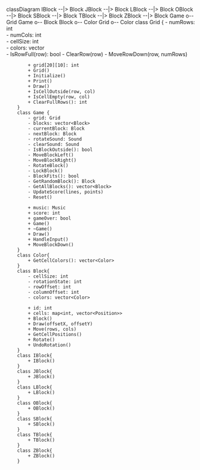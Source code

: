classDiagram
        IBlock --|> Block
        JBlock --|> Block
        LBlock --|> Block
        OBlock --|> Block
        SBlock --|> Block
        TBlock --|> Block
        ZBlock --|> Block
        Game o-- Grid
        Game o-- Block
        Block o-- Color
        Grid o-- Color
        class Grid {
            - numRows: int                   
            - numCols: int                   
            - cellSize: int                  
            - colors: vector<Color>   
            - IsRowFull(row): bool
            - ClearRow(row)
            - MoveRowDown(row, numRows)

            + grid[20][10]: int 
            + Grid()
            + Initialize()                   
            + Print()                        
            + Draw()                         
            + IsCellOutside(row, col)        
            + IsCellEmpty(row, col)          
            + ClearFullRows(): int  
        }
        class Game {
            - grid: Grid                      
            - blocks: vector<Block>          
            - currentBlock: Block            
            - nextBlock: Block               
            - rotateSound: Sound             
            - clearSound: Sound              
            - IsBlockOutside(): bool
            - MoveBlockLeft()                
            - MoveBlockRight()               
            - RotateBlock()                  
            - LockBlock()                    
            - BlockFits(): bool              
            - GetRandomBlock(): Block        
            - GetAllBlocks(): vector<Block>  
            - UpdateScore(lines, points)     
            - Reset() 

            + music: Music                   
            + score: int                     
            + gameOver: bool     
            + Game()
            + ~Game()            
            + Draw()                         
            + HandleInput()                  
            + MoveBlockDown()                
        }
        class Color{
            + GetCellColors(): vector<Color> 
        }
        class Block{
            - cellSize: int                  
            - rotationState: int             
            - rowOffset: int                 
            - columnOffset: int              
            - colors: vector<Color>  

            + id: int                         
            + cells: map<int, vector<Position>>   
            + Block()      
            + Draw(offsetX, offsetY)         
            + Move(rows, cols)               
            + GetCellPositions()             
            + Rotate()                       
            + UndoRotation() 
        }
        class IBlock{
            + IBlock()
        }
        class JBlock{
            + JBlock()
        }   
        class LBlock{
            + LBlock()
        }
        class OBlock{
            + OBlock()
        }
        class SBlock{
            + SBlock()
        }
        class TBlock{
            + TBlock()
        }
        class ZBlock{
            + ZBlock()
        }
      

